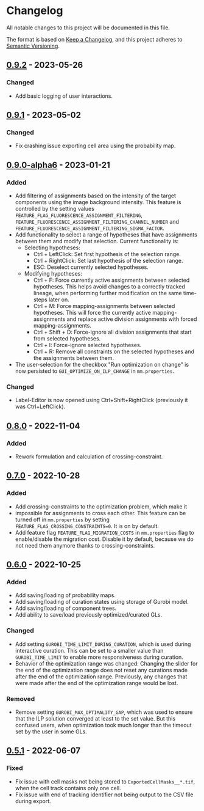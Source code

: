 # Changelog

All notable changes to this project will be documented in this file.

The format is based on [Keep a Changelog](https://keepachangelog.com/en/1.0.0/),
and this project adheres to [Semantic Versioning](https://semver.org/spec/v2.0.0.html).

## [0.9.2] - 2023-05-26

### Changed

- Add basic logging of user interactions.

## [0.9.1] - 2023-05-02

### Changed

- Fix crashing issue exporting cell area using the probability map. 

## [0.9.0-alpha6] - 2023-01-21

### Added

- Add filtering of assignments based on the intensity of the target components using the image background intensity. This feature is controlled by the setting values `FEATURE_FLAG_FLUORESCENCE_ASSIGNMENT_FILTERING`, `FEATURE_FLUORESCENCE_ASSIGNMENT_FILTERING_CHANNEL_NUMBER` and `FEATURE_FLUORESCENCE_ASSIGNMENT_FILTERING_SIGMA_FACTOR`.
- Add functionality to select a range of hypotheses that have assignments between them and modify that selection. Current functionality is:
  - Selecting hypotheses:
    - Ctrl + LeftClick: Set first hypothesis of the selection range.
    - Ctrl + RightClick: Set last hypothesis of the selection range.
    - ESC: Deselect currently selected hypotheses.
  - Modifying hypotheses:
    - Ctrl + F: Force currently active assignments between selected hypotheses. This helps avoid changes to a correctly tracked lineage, when performing further modification on the same time-steps later on.
    - Ctrl + M: Force mapping-assignments between selected hypotheses. This will force the currently active mapping-assignments and replace active division assignments with forced mapping-assignments.
    - Ctrl + Shift + D: Force-ignore all division assignments that start from selected hypotheses.
    - Ctrl + I: Force-ignore selected hypotheses.
    - Ctrl + R: Remove all constraints on the selected hypotheses and the assignments between them.
- The user-selection for the checkbox "Run optimization on change" is now persisted to `GUI_OPTIMIZE_ON_ILP_CHANGE` in `mm.properties`.

### Changed
- Label-Editor is now opened using Ctrl+Shift+RightClick (previously it was Ctrl+LeftClick).

## [0.8.0] - 2022-11-04

### Added

- Rework formulation and calculation of crossing-constraint.

## [0.7.0] - 2022-10-28

### Added

- Add crossing-constraints to the optimization problem, which make it
- impossible for assignments to cross each other. This feature can be turned off in `mm.properties` by setting `FEATURE_FLAG_CROSSING_CONSTRAINTS=0`. It is on by default.
- Add feature flag `FEATURE_FLAG_MIGRATION_COSTS` in `mm.properties` flag to enable/disable the migration cost. Disable it by default, because we do not need them anymore thanks to crossing-constraints.

## [0.6.0] - 2022-10-25

### Added

- Add saving/loading of probability maps.
- Add saving/loading of curation states using storage of Gurobi model.
- Add saving/loading of component trees.
- Add ability to save/load previously optimized/curated GLs.

### Changed

- Add setting `GUROBI_TIME_LIMIT_DURING_CURATION`, which is used during interactive curation. This can be set to a smaller value than `GUROBI_TIME_LIMIT` to enable more responsiveness during curation. 
- Behavior of the optimization range was changed: Changing the slider for the end of the optimization range does not reset any curations made after the end of the optimization range. Previously, any changes that were made after the end of the optimization range would be lost. 

### Removed

- Remove setting `GUROBI_MAX_OPTIMALITY_GAP`, which was used to ensure that the ILP solution converged at least to the set value. But this confused users, when optimization took much longer than the timeout set by the user in some GLs.

## [0.5.1] - 2022-06-07

### Fixed

- Fix issue with cell masks not being stored to `ExportedCellMasks__*.tif`, when the cell track contains only one cell.
- Fix issue with end of tracking identifier not being output to the CSV file during export.

[unreleased]: https://github.com/michaelmell/moma/compare/v0.9...dev
[0.9.3]: https://github.com/michaelmell/moma/compare/v0.9.1...v0.9.3
[0.9.2]: https://github.com/michaelmell/moma/compare/v0.9.1...v0.9.2
[0.9.1]: https://github.com/michaelmell/moma/compare/v0.9.0-alpha6...v0.9.1
[0.9.0-alpha6]: https://github.com/michaelmell/moma/compare/v0.8.0...v0.9.0-alpha6
[0.8.0]: https://github.com/michaelmell/moma/compare/v0.7.0...v0.8.0
[0.7.0]: https://github.com/michaelmell/moma/compare/v0.6.0...v0.7.0
[0.6.0]: https://github.com/michaelmell/moma/compare/v0.5.1...v0.6.0
[0.5.1]: https://github.com/michaelmell/moma/compare/v0.5.0...v0.5.1
